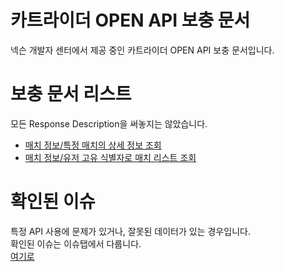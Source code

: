 # 카트라이더 OPEN API 보충 문서
넥슨 개발자 센터에서 제공 중인 카트라이더 OPEN API 보충 문서입니다.

# 보충 문서 리스트
모든 Response Description을 써놓지는 않았습니다.  
+ [매치 정보/특정 매치의 상세 정보 조회](./매치-정보/특정-매치의-상세-정보-조회.md)
+ [매치 정보/유저 고유 식별자로 매치 리스트 조회](./매치-정보/유저-고유-식별자로-매치-리스트-조회.md)

# 확인된 이슈
특정 API 사용에 문제가 있거나, 잘못된 데이터가 있는 경우입니다.  
확인된 이슈는 이슈탭에서 다룹니다.  
[여기로](https://github.com/zxc010613/kartrider-open-api-docs/issues)
